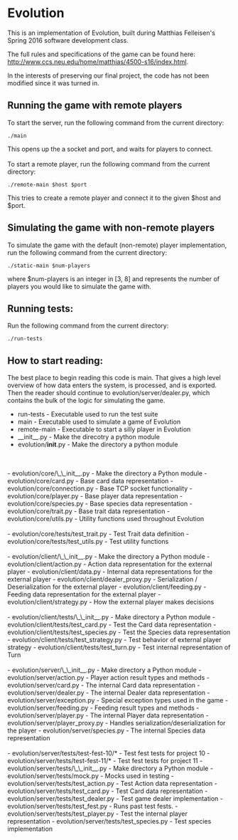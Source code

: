 # Evolution

This is an implementation of Evolution, built during Matthias Felleisen's Spring 2016 software development class.

The full rules and specifications of the game can be found here: http://www.ccs.neu.edu/home/matthias/4500-s16/index.html.

In the interests of preserving our final project, the code has not been modified since it was turned in.


## Running the game with remote players

To start the server, run the following command from the current directory:

    ./main

This opens up the a socket and port, and waits for players to connect.
<br/>
<br/>
To start a remote player, run the following command from the current directory:

    ./remote-main $host $port

This tries to create a remote player and connect it to the given $host and $port.


## Simulating the game with non-remote players

To simulate the game with the default (non-remote) player implementation, run
the following command from the current directory:

    ./static-main $num-players

where $num-players is an integer in [3, 8] and represents the number of players you would like to simulate the game with.


## Running tests:

Run the following command from the current directory:

    ./run-tests


## How to start reading:

The best place to begin reading this code is main. That gives a high
level overview of how data enters the system, is processed, and is exported.
Then the reader should continue to evolution/server/dealer.py, which
contains the bulk of the logic for simulating the game.

- run-tests - Executable used to run the test suite
- main - Executable used to simulate a game of Evolution
- remote-main - Executable to start a silly player in Evolution
- \_\_init__.py - Make the direcotry a python module
- evolution/__init__.py - Make the directory a python module
<br/>
<br/>
- evolution/core/\_\_init__.py - Make the directory a Python module
- evolution/core/card.py - Base card data representation
- evolution/core/connection.py - Base TCP socket functionality
- evolution/core/player.py - Base player data representation
- evolution/core/species.py - Base species data representation
- evolution/core/trait.py - Base trait data representation
- evolution/core/utils.py - Utility functions used throughout Evolution
<br/>
<br/>
- evolution/core/tests/test_trait.py - Test Trait data definition
- evolution/core/tests/test_utils.py - Test utility functions
<br/>
<br/>
- evolution/client/\_\_init__.py - Make the directory a Python module
- evolution/client/action.py - Action data representation for the external player
- evolution/client/data.py - Internal data representations for the external player
- evolution/client/dealer_proxy.py - Serialization / Deserialization for the external player
- evolution/client/feeding.py - Feeding data representation for the external player
- evolution/client/strategy.py - How the external player makes decisions
<br/>
<br/>
- evolution/client/tests/\_\_init__.py - Make directory a Python module
- evolution/client/tests/test_card.py - Test the Card data representation
- evolution/client/tests/test_species.py - Test the Species data representation
- evolution/client/tests/test_strategy.py - Test behavior of external player strategy
- evolution/client/tests/test_turn.py - Test internal representation of Turn
<br/>
<br/>
- evolution/server/\_\_init__.py - Make directory a Python module
- evolution/server/action.py - Player action result types and methods
- evolution/server/card.py - The internal Card data representation
- evolution/server/dealer.py - The internal Dealer data representation
- evolution/server/exception.py - Special exception types used in the game
- evolution/server/feeding.py - Feeding result types and methods
- evolution/server/player.py - The internal Player data representation
- evolution/server/player_proxy.py - Handles serialization/deserialization for the player
- evolution/server/species.py - The internal Species data representation
<br/>
<br/>
- evolution/server/tests/test-fest-10/* - Test fest tests for project 10
- evolution/server/tests/test-fest-11/* - Test fest tests for project 11
- evolution/server/tests/\_\_init__.py - Make directory a Python module
- evolution/server/tests/mock.py - Mocks used in testing
- evolution/server/tests/test_action.py - Test Action data representation
- evolution/server/tests/test_card.py - Test Card data representation
- evolution/server/tests/test_dealer.py - Test game dealer implementation
- evolution/server/tests/test_fest.py - Runs past test fests.
- evolution/server/tests/test_player.py - Test the internal player representation
- evolution/server/tests/test_species.py - Test species implementation
